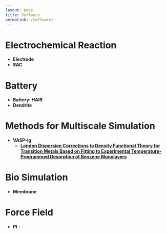 ```yaml
---
layout: page
title: Software
permalink: /software/
---
```


# **Electrochemical Reaction**
- **Electrode**
- **SAC**

# **Battery**
- **Battery**: **HAIR**
- **Dendrite**

# **Methods for Multiscale Simulation**
- **VASP-lg**
  - [**London Dispersion Corrections to Density Functional Theory for Transition Metals Based on Fitting to Experimental Temperature-Programmed Desorption of Benzene Monolayers**](https://pubs.acs.org/doi/10.1021/acs.jpclett.0c03126)

# **Bio Simulation**
- **Membrane**

# **Force Field**
- **Pt** : 
